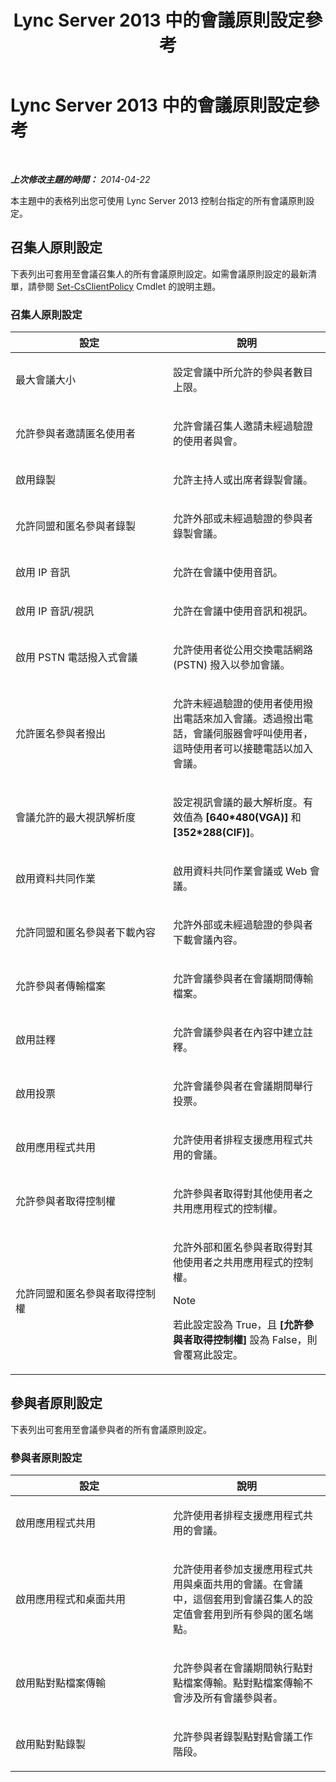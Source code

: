 ﻿---
title: Lync Server 2013 中的會議原則設定參考
TOCTitle: Lync Server 2013 中的會議原則設定參考
ms:assetid: ec8125f7-ef78-4a2b-8db0-4dd3cf5a4065
ms:mtpsurl: https://technet.microsoft.com/zh-tw/library/Gg429724(v=OCS.15)
ms:contentKeyID: 49292711
ms.date: 08/10/2015
mtps_version: v=OCS.15
ms.translationtype: HT
---

# Lync Server 2013 中的會議原則設定參考

 

_**上次修改主題的時間：** 2014-04-22_

本主題中的表格列出您可使用 Lync Server 2013 控制台指定的所有會議原則設定。

## 召集人原則設定

下表列出可套用至會議召集人的所有會議原則設定。如需會議原則設定的最新清單，請參閱 [Set-CsClientPolicy](https://docs.microsoft.com/en-us/powershell/module/skype/Set-CsClientPolicy) Cmdlet 的說明主題。

### 召集人原則設定

<table>
<colgroup>
<col style="width: 50%" />
<col style="width: 50%" />
</colgroup>
<thead>
<tr class="header">
<th>設定</th>
<th>說明</th>
</tr>
</thead>
<tbody>
<tr class="odd">
<td><p>最大會議大小</p></td>
<td><p>設定會議中所允許的參與者數目上限。</p></td>
</tr>
<tr class="even">
<td><p>允許參與者邀請匿名使用者</p></td>
<td><p>允許會議召集人邀請未經過驗證的使用者與會。</p></td>
</tr>
<tr class="odd">
<td><p>啟用錄製</p></td>
<td><p>允許主持人或出席者錄製會議。</p></td>
</tr>
<tr class="even">
<td><p>允許同盟和匿名參與者錄製</p></td>
<td><p>允許外部或未經過驗證的參與者錄製會議。</p></td>
</tr>
<tr class="odd">
<td><p>啟用 IP 音訊</p></td>
<td><p>允許在會議中使用音訊。</p></td>
</tr>
<tr class="even">
<td><p>啟用 IP 音訊/視訊</p></td>
<td><p>允許在會議中使用音訊和視訊。</p></td>
</tr>
<tr class="odd">
<td><p>啟用 PSTN 電話撥入式會議</p></td>
<td><p>允許使用者從公用交換電話網路 (PSTN) 撥入以參加會議。</p></td>
</tr>
<tr class="even">
<td><p>允許匿名參與者撥出</p></td>
<td><p>允許未經過驗證的使用者使用撥出電話來加入會議。透過撥出電話，會議伺服器會呼叫使用者，這時使用者可以接聽電話以加入會議。</p></td>
</tr>
<tr class="odd">
<td><p>會議允許的最大視訊解析度</p></td>
<td><p>設定視訊會議的最大解析度。有效值為 <strong>[640*480(VGA)]</strong> 和 <strong>[352*288(CIF)]</strong>。</p></td>
</tr>
<tr class="even">
<td><p>啟用資料共同作業</p></td>
<td><p>啟用資料共同作業會議或 Web 會議。</p></td>
</tr>
<tr class="odd">
<td><p>允許同盟和匿名參與者下載內容</p></td>
<td><p>允許外部或未經過驗證的參與者下載會議內容。</p></td>
</tr>
<tr class="even">
<td><p>允許參與者傳輸檔案</p></td>
<td><p>允許會議參與者在會議期間傳輸檔案。</p></td>
</tr>
<tr class="odd">
<td><p>啟用註釋</p></td>
<td><p>允許會議參與者在內容中建立註釋。</p></td>
</tr>
<tr class="even">
<td><p>啟用投票</p></td>
<td><p>允許會議參與者在會議期間舉行投票。</p></td>
</tr>
<tr class="odd">
<td><p>啟用應用程式共用</p></td>
<td><p>允許使用者排程支援應用程式共用的會議。</p></td>
</tr>
<tr class="even">
<td><p>允許參與者取得控制權</p></td>
<td><p>允許參與者取得對其他使用者之共用應用程式的控制權。</p></td>
</tr>
<tr class="odd">
<td><p>允許同盟和匿名參與者取得控制權</p></td>
<td><p>允許外部和匿名參與者取得對其他使用者之共用應用程式的控制權。</p>
<div>

> [!NOTE]  
> 若此設定設為 True，且 <strong>[允許參與者取得控制權]</strong> 設為 False，則會覆寫此設定。


</div></td>
</tr>
</tbody>
</table>


## 參與者原則設定

下表列出可套用至會議參與者的所有會議原則設定。

### 參與者原則設定

<table>
<colgroup>
<col style="width: 50%" />
<col style="width: 50%" />
</colgroup>
<thead>
<tr class="header">
<th>設定</th>
<th>說明</th>
</tr>
</thead>
<tbody>
<tr class="odd">
<td><p>啟用應用程式共用</p></td>
<td><p>允許使用者排程支援應用程式共用的會議。</p></td>
</tr>
<tr class="even">
<td><p>啟用應用程式和桌面共用</p></td>
<td><p>允許使用者參加支援應用程式共用與桌面共用的會議。在會議中，這個套用到會議召集人的設定值會套用到所有參與的匿名端點。</p></td>
</tr>
<tr class="odd">
<td><p>啟用點對點檔案傳輸</p></td>
<td><p>允許參與者在會議期間執行點對點檔案傳輸。點對點檔案傳輸不會涉及所有會議參與者。</p></td>
</tr>
<tr class="even">
<td><p>啟用點對點錄製</p></td>
<td><p>允許參與者錄製點對點會議工作階段。</p></td>
</tr>
</tbody>
</table>

